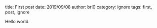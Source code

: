 title: First post
date: 2019/09/08
author: brl0
category: ignore
tags: first, post, ignore

Hello world.

